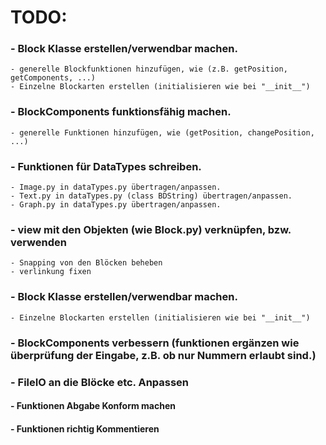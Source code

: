 # TODO:
### - Block Klasse erstellen/verwendbar machen.
    - generelle Blockfunktionen hinzufügen, wie (z.B. getPosition, getComponents, ...)
    - Einzelne Blockarten erstellen (initialisieren wie bei "__init__")
### - BlockComponents funktionsfähig machen.
    - generelle Funktionen hinzufügen, wie (getPosition, changePosition, ...)
### - Funktionen für DataTypes schreiben.
    - Image.py in dataTypes.py übertragen/anpassen.
    - Text.py in dataTypes.py (class BDString) übertragen/anpassen.
    - Graph.py in dataTypes.py übertragen/anpassen.
### - view mit den Objekten (wie Block.py) verknüpfen, bzw. verwenden
    - Snapping von den Blöcken beheben
    - verlinkung fixen
### - Block Klasse erstellen/verwendbar machen.
    - Einzelne Blockarten erstellen (initialisieren wie bei "__init__")
### - BlockComponents verbessern (funktionen ergänzen wie überprüfung der Eingabe, z.B. ob nur Nummern erlaubt sind.)
### - FileIO an die Blöcke etc. Anpassen 
#### - Funktionen Abgabe Konform machen
#### - Funktionen richtig Kommentieren